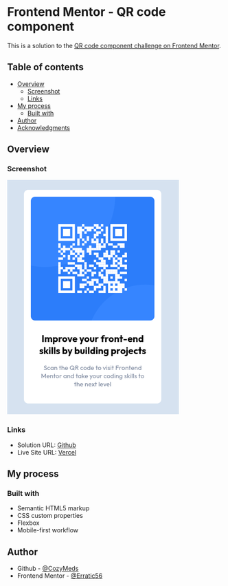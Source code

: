 # Frontend Mentor - QR code component 

This is a solution to the [QR code component challenge on Frontend Mentor](https://www.frontendmentor.io/challenges/qr-code-component-iux_sIO_H).

## Table of contents

- [Overview](#overview)
  - [Screenshot](#screenshot)
  - [Links](#links)
- [My process](#my-process)
  - [Built with](#built-with)
- [Author](#author)
- [Acknowledgments](#acknowledgments)

## Overview

### Screenshot

![](./static/images/qr-code-component.png)

### Links

- Solution URL: [Github](https://github.com/CozyMeds/QR-Code-Component)
- Live Site URL: [Vercel](https://qr-code-component-onyx.vercel.app/)

## My process

### Built with

- Semantic HTML5 markup
- CSS custom properties
- Flexbox
- Mobile-first workflow

## Author

- Github - [@CozyMeds](https://github.com/CozyMeds)
- Frontend Mentor - [@Erratic56](https://www.frontendmentor.io/profile/Erratic56)

